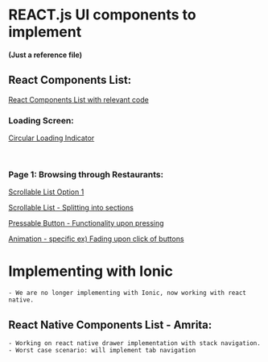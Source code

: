 # REACT.js UI components to implement
#### (Just a reference file)

## React Components List:

[React Components List with relevant code](https://reactnative.dev/docs/components-and-apis)
<br>

### Loading Screen:

[Circular Loading Indicator](https://reactnative.dev/docs/activityindicator)

<br>

### Page 1: Browsing through Restaurants:

[Scrollable List Option 1](https://reactnative.dev/docs/flatlist)

[Scrollable List - Splitting into sections](https://reactnative.dev/docs/sectionlist)

[Pressable Button - Functionality upon pressing](https://reactnative.dev/docs/pressable)
<br>

[Animation - specific ex) Fading upon click of buttons](https://reactnative.dev/docs/animated)
<br>




# Implementing with Ionic

    - We are no longer implementing with Ionic, now working with react native.


## React Native  Components List - Amrita:

    - Working on react native drawer implementation with stack navigation. 
    - Worst case scenario: will implement tab navigation 
